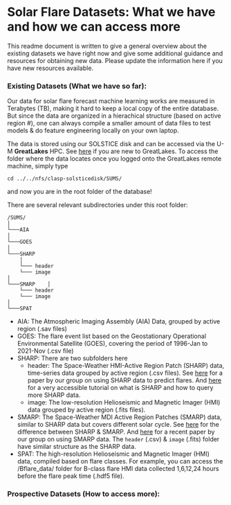 # Solar Flare Datasets: What we have and how we can access more

This readme document is written to give a general overview about the existing datasets we have right now and give some additional guidance and resources for obtaining new data. Please update the information here if you have new resources available.

### Existing Datasets (What we have so far):

Our data for solar flare forecast machine learning works are measured in Terabytes (TB), making it hard to keep a local copy of the entire database. But since the data are organized in a hierachical structure (based on active region #), one can always compile a smaller amount of data files to test models & do feature engineering locally on your own laptop.

The data is stored using our SOLSTICE disk and can be accessed via the U-M **GreatLakes** HPC. See [here](https://arc.umich.edu/greatlakes/user-guide/) if you are new to GreatLakes. To access the folder where the data locates once you logged onto the GreatLakes remote machine, simply type 
```
cd ../../nfs/clasp-solsticedisk/SUMS/
```
and now you are in the root folder of the database!

There are several relevant subdirectories under this root folder:
```
/SUMS/
│       
└───AIA 
│
└───GOES
│
└───SHARP
    │
    └─── header
    └─── image
│
└───SMARP    │
    └─── header
    └─── image
│
└───SPAT
```

* AIA: The Atmospheric Imaging Assembly (AIA) Data, grouped by active region (.sav files)
* GOES: The flare event list based on the Geostationary Operational Environmental Satellite (GOES), covering the period of 1996-Jan to 2021-Nov (.csv file)
* SHARP: There are two subfolders here
    * header: The Space-Weather HMI-Active Region Patch (SHARP) data, time-series data grouped by active region (.csv files). See [here](https://agupubs.onlinelibrary.wiley.com/doi/full/10.1029/2019SW002214) for a paper by our group on using SHARP data to predict flares. And [here](http://jsoc.stanford.edu/doc/data/hmi/sharp/sharp.htm) for a very accessible tutorial on what is SHARP and how to query more SHARP data.
    * image: The low-resolution Helioseismic and Magnetic Imager (HMI) data grouped by active region (.fits files).
* SMARP: The Space-Weather MDI Active Region Patches (SMARP) data, similar to SHARP data but covers different solar cycle. See [here](https://iopscience.iop.org/article/10.3847/1538-4365/ac1f1d) for the difference between SHARP & SMARP. And [here](https://arxiv.org/abs/2204.03710) for a recent paper by our group on using SMARP data. The `header` (.csv) & `image` (.fits) folder have similar structure as the SHARP data.
* SPAT: The high-resolution Helioseismic and Magnetic Imager (HMI) data, compiled based on flare classes. For example, you can access the /Bflare_data/ folder for B-class flare HMI data collected 1,6,12,24 hours before the flare peak time (.hdf5 file).


### Prospective Datasets (How to access more):
     

     
